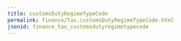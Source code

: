 ```yaml
---
title: customsDutyRegimeTypeCode
permalink: finance/Tax.customsDutyRegimeTypeCode.html
jsonid: finance_tax_customsdutyregimetypecode
---
```

